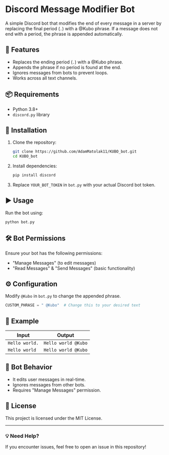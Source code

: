 # Discord Message Modifier Bot

A simple Discord bot that modifies the end of every message in a server by replacing the final period (`.`) with a @Kubo phrase. If a message does not end with a period, the phrase is appended automatically.

## 🚀 Features
- Replaces the ending period (`.`) with a @Kubo phrase.
- Appends the phrase if no period is found at the end.
- Ignores messages from bots to prevent loops.
- Works across all text channels.

## 📦 Requirements
- Python 3.8+
- `discord.py` library

## 🔧 Installation
1. Clone the repository:
   ```bash
   git clone https://github.com/AdamMatolak11/KUBO_bot.git
   cd KUBO_bot
   ```
2. Install dependencies:
   ```bash
   pip install discord
   ```
3. Replace `YOUR_BOT_TOKEN` in `bot.py` with your actual Discord bot token.

## ▶️ Usage
Run the bot using:
```bash
python bot.py
```

## 🛠 Bot Permissions
Ensure your bot has the following permissions:
- "Manage Messages" (to edit messages)
- "Read Messages" & "Send Messages" (basic functionality)

## ⚙️ Configuration
Modify `@Kubo` in `bot.py` to change the appended phrase.
```python
CUSTOM_PHRASE = " @Kubo"  # Change this to your desired text
```

## 📝 Example
| Input        | Output                |
|-------------|------------------------|
| `Hello world.` | `Hello world @Kubo` |
| `Hello world`  | `Hello world @Kubo` |

## 🤖 Bot Behavior
- It edits user messages in real-time.
- Ignores messages from other bots.
- Requires "Manage Messages" permission.

## 📜 License
This project is licensed under the MIT License.

---

### 💡 Need Help?
If you encounter issues, feel free to open an issue in this repository!

